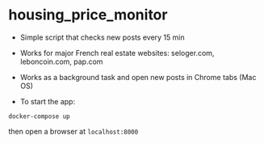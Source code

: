 # housing_price_monitor

+ Simple script that checks new posts every 15 min

+ Works for major French real estate websites: seloger.com, leboncoin.com, pap.com

+ Works as a background task and open new posts in Chrome tabs (Mac OS)

+ To start the app: 
```
docker-compose up
```

then open a browser at `localhost:8000`
